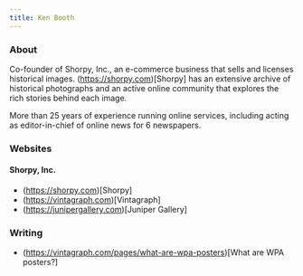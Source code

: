 ```yaml
---
title: Ken Booth
---
```


### About
Co-founder of Shorpy, Inc., an e-commerce business that sells and licenses historical images. (https://shorpy.com)[Shorpy] has an extensive archive of historical photographs and an active online community that explores the rich stories behind each image.

More than 25 years of experience running online services, including acting as editor-in-chief of online news for 6 newspapers.

### Websites
#### Shorpy, Inc.
* (https://shorpy.com)[Shorpy]
* (https://vintagraph.com)[Vintagraph]
* (https://junipergallery.com)[Juniper Gallery]

### Writing
* (https://vintagraph.com/pages/what-are-wpa-posters)[What are WPA posters?]
